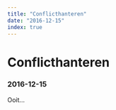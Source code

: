 ```yaml
---
title: "Conflicthanteren"
date: "2016-12-15"
index: true
---
```

# Conflicthanteren
### 2016-12-15

Ooit…
